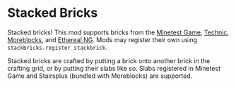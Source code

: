 # Stacked Bricks

Stacked bricks! This mod supports bricks from the [Minetest Game](https://content.luanti.org/packages/Minetest/minetest_game/), [Technic](https://content.luanti.org/packages/mt-mods/technic_plus/), [Moreblocks](https://content.luanti.org/packages/Calinou/moreblocks/), and [Ethereal NG](https://content.luanti.org/packages/TenPlus1/ethereal/). Mods may register their own using `stackbricks.register_stackbrick`.

Stacked bricks are crafted by putting a brick onto another brick in the crafting grid, or by putting their slabs like so. Slabs registered in Minetest Game and Stairsplus (bundled with Moreblocks) are supported.

